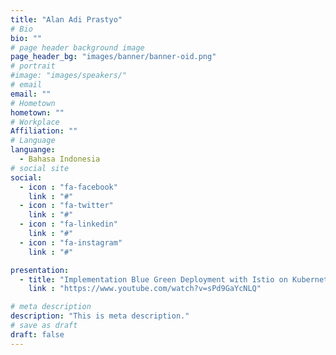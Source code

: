 ```yaml
---
title: "Alan Adi Prastyo"
# Bio
bio: ""
# page header background image
page_header_bg: "images/banner/banner-oid.png"
# portrait
#image: "images/speakers/"
# email
email: ""
# Hometown
hometown: ""
# Workplace
Affiliation: ""
# Language
languange:
  - Bahasa Indonesia
# social site
social:
  - icon : "fa-facebook"
    link : "#"
  - icon : "fa-twitter"
    link : "#"
  - icon : "fa-linkedin"
    link : "#"
  - icon : "fa-instagram"
    link : "#"

presentation:
  - title: "Implementation Blue Green Deployment with Istio on Kubernetes Container Orchestration"
    link : "https://www.youtube.com/watch?v=sPd9GaYcNLQ"

# meta description
description: "This is meta description."
# save as draft
draft: false
---
```

